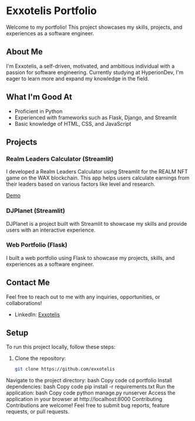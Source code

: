 # Exxotelis Portfolio

Welcome to my portfolio! This project showcases my skills, projects, and experiences as a software engineer.

## About Me

I'm Exxotelis, a self-driven, motivated, and ambitious individual with a passion for software engineering. Currently studying at HyperionDev, I'm eager to learn more and expand my knowledge in the field.

## What I'm Good At

- Proficient in Python
- Experienced with frameworks such as Flask, Django, and Streamlit
- Basic knowledge of HTML, CSS, and JavaScript

## Projects

### Realm Leaders Calculator (Streamlit)
I developed a Realm Leaders Calculator using Streamlit for the REALM NFT game on the WAX blockchain. This app helps users calculate earnings from their leaders based on various factors like level and research.

[Demo](https://realm-analysis.streamlit.app/)

### DJPlanet (Streamlit)
DJPlanet is a project built with Streamlit to showcase my skills and provide users with an interactive experience.

### Web Portfolio (Flask)
I built a web portfolio using Flask to showcase my projects, skills, and experiences as a software engineer.

## Contact Me

Feel free to reach out to me with any inquiries, opportunities, or collaborations!


- LinkedIn: [Exxotelis](https://www.linkedin.com/in/exxotelis/Django-Portfolio)

## Setup

To run this project locally, follow these steps:

1. Clone the repository:
   ```bash
   git clone https://github.com/exxotelis
Navigate to the project directory:
bash
Copy code
cd portfolio
Install dependencies:
bash
Copy code
pip install -r requirements.txt
Run the application:
bash
Copy code
python manage.py runserver
Access the application in your browser at http://localhost:8000
Contributing
Contributions are welcome! Feel free to submit bug reports, feature requests, or pull requests.